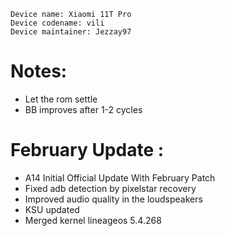 ```
Device name: Xiaomi 11T Pro
Device codename: vili
Device maintainer: Jezzay97
```

# Notes:
- Let the rom settle
- BB improves after 1-2 cycles

# February Update : 
- A14 Initial Official Update With February Patch
- Fixed adb detection by pixelstar recovery
- Improved audio quality in the loudspeakers
- KSU updated
- Merged kernel lineageos 5.4.268
